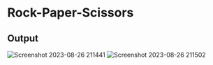 <h1>Rock-Paper-Scissors</h1>

<h2>Output</h2>

![Screenshot 2023-08-26 211441](https://github.com/anjali-2904/Rock-Paper-Scissors/assets/92749087/c5275d9d-8a83-49d9-b7cc-0ab0120f93a8)
![Screenshot 2023-08-26 211502](https://github.com/anjali-2904/Rock-Paper-Scissors/assets/92749087/3cc27624-8284-40ee-8a63-15a3b727e510)
